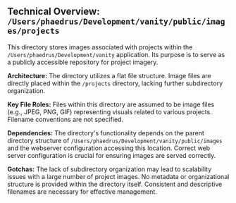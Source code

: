 ## Technical Overview: `/Users/phaedrus/Development/vanity/public/images/projects`

This directory stores images associated with projects within the `/Users/phaedrus/Development/vanity` application.  Its purpose is to serve as a publicly accessible repository for project imagery.

**Architecture:** The directory utilizes a flat file structure.  Image files are directly placed within the `/projects` directory, lacking further subdirectory organization.

**Key File Roles:**  Files within this directory are assumed to be image files (e.g., JPEG, PNG, GIF) representing visuals related to various projects.  Filename conventions are not specified.

**Dependencies:** The directory's functionality depends on the parent directory structure of `/Users/phaedrus/Development/vanity/public/images` and the webserver configuration accessing this location.  Correct web server configuration is crucial for ensuring images are served correctly.

**Gotchas:** The lack of subdirectory organization may lead to scalability issues with a large number of project images.  No metadata or organizational structure is provided within the directory itself.  Consistent and descriptive filenames are necessary for effective management.
